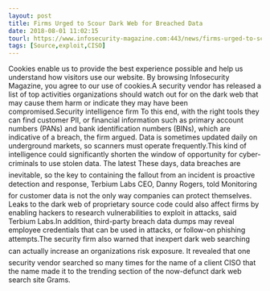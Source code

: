 ```yaml
---
layout: post
title: Firms Urged to Scour Dark Web for Breached Data
date: 2018-08-01 11:02:15
tourl: https://www.infosecurity-magazine.com:443/news/firms-urged-to-scour-dark-web-for/
tags: [Source,exploit,CISO]
---
```

Cookies enable us to provide the best experience possible and help us understand how visitors use our website. By browsing Infosecurity Magazine, you agree to our use of cookies.A security vendor has released a list of top activities organizations should watch out for on the dark web that may cause them harm or indicate they may have been compromised.Security intelligence firm To this end, with the right tools they can find customer PII, or financial information such as primary account numbers (PANs) and bank identification numbers (BINs), which are indicative of a breach, the firm argued. Data is sometimes updated daily on underground markets, so scanners must operate frequently.This kind of intelligence could significantly shorten the window of opportunity for cyber-criminals to use stolen data. The latest These days, data breaches are inevitable, so the key to containing the fallout from an incident is proactive detection and response, Terbium Labs CEO, Danny Rogers, told Monitoring for customer data is not the only way companies can protect themselves. Leaks to the dark web of proprietary source code could also affect firms by enabling hackers to research vulnerabilities to exploit in attacks, said Terbium Labs.In addition, third-party breach data dumps may reveal employee credentials that can be used in attacks, or follow-on phishing attempts.The security firm also warned that inexpert dark web searching can actually increase an organizations risk exposure. It revealed that one security vendor searched so many times for the name of a client CISO that the name made it to the trending section of the now-defunct dark web search site Grams.